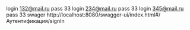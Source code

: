 login 132@mail.ru  pass 33
login 234@mail.ru  pass 33
login 345@mail.ru  pass 33
swager http://localhost:8080/swagger-ui/index.html#/Аутентификация/signIn
